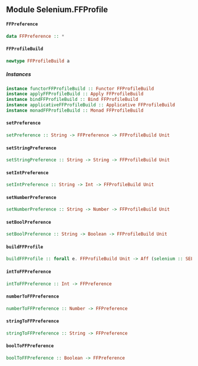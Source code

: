 ## Module Selenium.FFProfile

#### `FFPreference`

``` purescript
data FFPreference :: *
```

#### `FFProfileBuild`

``` purescript
newtype FFProfileBuild a
```

##### Instances
``` purescript
instance functorFFProfileBuild :: Functor FFProfileBuild
instance applyFFProfileBuild :: Apply FFProfileBuild
instance bindFFProfileBuild :: Bind FFProfileBuild
instance applicativeFFProfileBuild :: Applicative FFProfileBuild
instance monadFFProfileBuild :: Monad FFProfileBuild
```

#### `setPreference`

``` purescript
setPreference :: String -> FFPreference -> FFProfileBuild Unit
```

#### `setStringPreference`

``` purescript
setStringPreference :: String -> String -> FFProfileBuild Unit
```

#### `setIntPreference`

``` purescript
setIntPreference :: String -> Int -> FFProfileBuild Unit
```

#### `setNumberPreference`

``` purescript
setNumberPreference :: String -> Number -> FFProfileBuild Unit
```

#### `setBoolPreference`

``` purescript
setBoolPreference :: String -> Boolean -> FFProfileBuild Unit
```

#### `buildFFProfile`

``` purescript
buildFFProfile :: forall e. FFProfileBuild Unit -> Aff (selenium :: SELENIUM | e) Capabilities
```

#### `intToFFPreference`

``` purescript
intToFFPreference :: Int -> FFPreference
```

#### `numberToFFPreference`

``` purescript
numberToFFPreference :: Number -> FFPreference
```

#### `stringToFFPreference`

``` purescript
stringToFFPreference :: String -> FFPreference
```

#### `boolToFFPreference`

``` purescript
boolToFFPreference :: Boolean -> FFPreference
```


